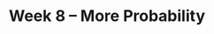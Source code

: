 ---
    title: Week 8 – More Probability
    weekNumber: 8
    days:
      - date: 2021-11-16
        events:
          "**LEC 14**{: .label .label-lecture } More Combinatorics, Conditional Probability":
          "**HW 6**{: .label .label-hw } **Combinatorics (due 11/16)**":
          "**SRV 5**{: .label .label-survey } **Survey 5 (due 11/16)**":
      - date: 2021-11-18
        events:
          "**LEC 15**{: .label .label-lecture } Independence":
---